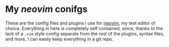 # My *neovim* conifgs

These are the config files and plugins I use for [neovim][nvim], my text
editor of choice. Everything in here is completely self contained, since,
thanks to the lack of a `.vim` style config separate from the rest of the
plugins, syntax files, and more, I can easily keep everything in a git
repo.

[nvim]: https://neovim.io/
